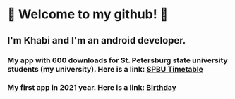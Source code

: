 #  👋 Welcome to my github! 👋
## I'm Khabi and I'm an android developer.
### My app with 600 downloads for St. Petersburg state university students (my university). Here is a link: [SPBU Timetable](https://play.google.com/store/apps/details?id=com.kudbi.spbutimetable)
### My first app in 2021 year. Here is a link: [Birthday](https://play.google.com/store/apps/details?id=com.kudbi.born)
